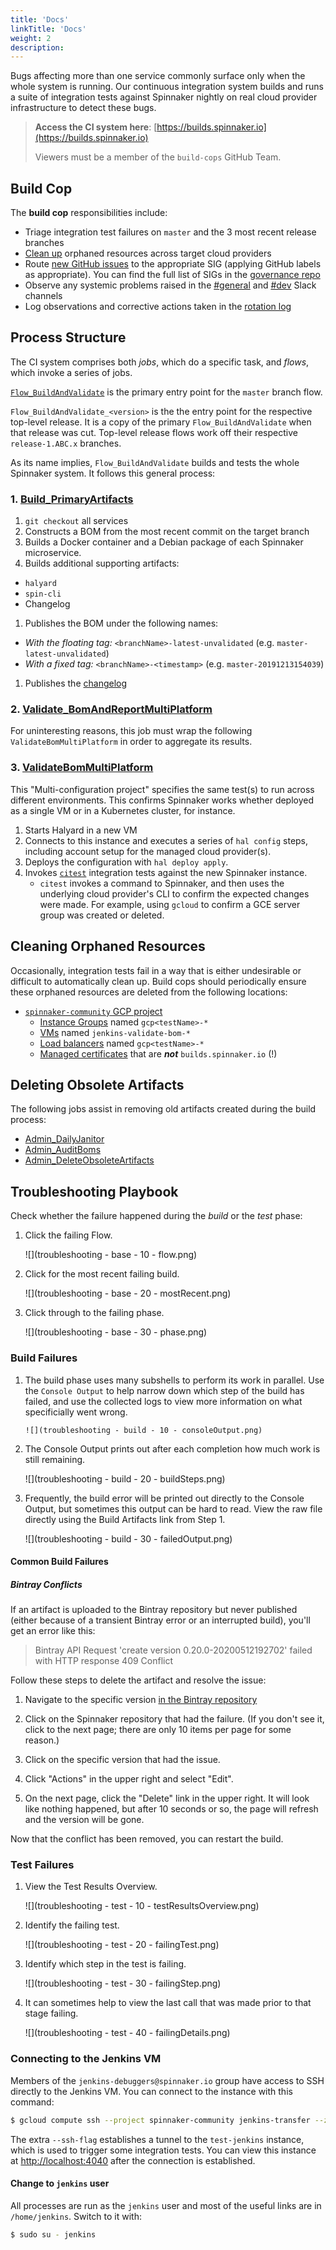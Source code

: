 ```yaml
---
title: 'Docs'
linkTitle: 'Docs'
weight: 2
description:
---
```


Bugs affecting more than one service commonly surface only when the whole system is running. Our continuous integration system builds and runs a suite of integration tests against Spinnaker nightly on real cloud provider infrastructure to detect these bugs.

> **Access the CI system here**: [https://builds.spinnaker.io](https://builds.spinnaker.io)
>
> Viewers must be a member of the `build-cops` GitHub Team.

## Build Cop

The **build cop** responsibilities include:

- Triage integration test failures on `master` and the 3 most recent release branches
- [Clean up](#cleaning-orphaned-resources) orphaned resources across target cloud providers
- Route [new GitHub issues](https://github.com/spinnaker/spinnaker/issues) to the appropriate SIG
  (applying GitHub labels as appropriate). You can find the full list of SIGs in the
  [governance repo](https://github.com/spinnaker/governance/blob/master/sig-index.md)
- Observe any systemic problems raised in the [#general](https://spinnakerteam.slack.com/messages/general/)
  and [#dev](https://spinnakerteam.slack.com/messages/dev/) Slack channels
- Log observations and corrective actions taken in the [rotation log](https://docs.google.com/document/d/1T0kifZ0C7zSIKOy2McKfmDnwvmRuU5Z3t81Tly6kH1M/edit#)

## Process Structure

The CI system comprises both _jobs_, which do a specific task, and _flows_, which invoke a series of jobs.

[`Flow_BuildAndValidate`](https://builds.spinnaker.io/job/Flow_BuildAndValidate/) is the primary entry point for the `master` branch flow.

`Flow_BuildAndValidate_<version>` is the the entry point for the respective top-level release. It is a copy of the primary `Flow_BuildAndValidate` when that release was cut. Top-level release flows work off their respective `release-1.ABC.x` branches.

As its name implies, `Flow_BuildAndValidate` builds and tests the whole Spinnaker system. It follows this general process:

### 1. [Build_PrimaryArtifacts](https://builds.spinnaker.io/job/Build_PrimaryArtifacts/)

1. `git checkout` all services
1. Constructs a BOM from the most recent commit on the target branch
1. Builds a Docker container and a Debian package of each Spinnaker microservice.
1. Builds additional supporting artifacts:

- `halyard`
- `spin-cli`
- Changelog

1. Publishes the BOM under the following names:

- _With the floating tag:_ `<branchName>-latest-unvalidated` (e.g. `master-latest-unvalidated`)
- _With a fixed tag:_ `<branchName>-<timestamp>` (e.g. `master-20191213154039`)

1. Publishes the [changelog](https://gist.github.com/spinnaker-release/4f8cd09490870ae9ebf78be3be1763ee)

### 2. [Validate_BomAndReportMultiPlatform](https://builds.spinnaker.io/job/Validate_BomAndReportMultiPlatform/)

For uninteresting reasons, this job must wrap the following `ValidateBomMultiPlatform` in order to aggregate its results.

### 3. [ValidateBomMultiPlatform](https://builds.spinnaker.io/job/Validate_BomMultiPlatform/)

This "Multi-configuration project" specifies the same test(s) to run across different environments. This confirms
Spinnaker works whether deployed as a single VM or in a Kubernetes cluster, for instance.

1. Starts Halyard in a new VM
1. Connects to this instance and executes a series of `hal config` steps, including account setup for the managed cloud provider(s).
1. Deploys the configuration with `hal deploy apply`.
1. Invokes [`citest`](https://github.com/google/citest) integration tests against the new Spinnaker instance.
   - `citest` invokes a command to Spinnaker, and then uses the underlying cloud provider's CLI to confirm the expected changes were made. For example, using `gcloud` to confirm a GCE server group was created or deleted.

## Cleaning Orphaned Resources

Occasionally, integration tests fail in a way that is either undesirable or difficult to automatically clean up. Build cops should periodically ensure these orphaned resources are deleted from the following locations:

- [`spinnaker-community` GCP project](https://console.cloud.google.com/home/dashboard?organizationId=912934373776&project=spinnaker-community)
  - [Instance Groups](https://console.cloud.google.com/compute/instanceGroups/list?organizationId=912934373776&project=spinnaker-community&instanceGroupsTablesize=50&instanceGroupsTablequery=%255B%257B_22k_22_3A_22name_22_2C_22t_22_3A10_2C_22v_22_3A_22_5C_22gcp*_5C_22_22%257D%255D) named `gcp<testName>-*`
  - [VMs](https://console.cloud.google.com/compute/instances?organizationId=912934373776&project=spinnaker-community&instancessize=50&instancesquery=%255B%257B_22k_22_3A_22name_22_2C_22t_22_3A10_2C_22v_22_3A_22_5C_22jenkins-validate-bom*_5C_22_22%257D%255D) named `jenkins-validate-bom-*`
  - [Load balancers](https://console.cloud.google.com/net-services/loadbalancing/loadBalancers/list?project=spinnaker-community&organizationId=912934373776&filter=%255B%257B_22k_22_3A_22Name_22_2C_22t_22_3A10_2C_22v_22_3A_22_5C_22gcp*_5C_22_22%257D%255D) named `gcp<testName>-*`
  - [Managed certificates](https://console.cloud.google.com/net-services/loadbalancing/advanced/sslCertificates/list?project=spinnaker-community&organizationId=912934373776&sslCertificateTablesize=50&sslCertificateTablequery=%255B%257B_22k_22_3A_22domain_22_2C_22t_22_3A10_2C_22v_22_3A_22_5C_22localhost_5C_22_22%257D%255D) that are _**not**_ `builds.spinnaker.io` (!)

## Deleting Obsolete Artifacts

The following jobs assist in removing old artifacts created during the build process:

- [Admin_DailyJanitor](https://builds.spinnaker.io/view/5%20Admin/job/Admin_DailyJanitor/)
- [Admin_AuditBoms](https://builds.spinnaker.io/view/5%20Admin/job/Admin_AuditBoms/)
- [Admin_DeleteObsoleteArtifacts](https://builds.spinnaker.io/view/5%20Admin/job/Admin_DeleteObsoleteArtifacts/)

## Troubleshooting Playbook

Check whether the failure happened during the _build_ or the _test_ phase:

1. Click the failing Flow.

   ![](troubleshooting - base - 10 - flow.png)

1. Click for the most recent failing build.

   ![](troubleshooting - base - 20 - mostRecent.png)

1. Click through to the failing phase.

   ![](troubleshooting - base - 30 - phase.png)

### Build Failures

1.  The build phase uses many subshells to perform its work in parallel. Use the `Console Output`
    to help narrow down which step of the build has failed, and use the collected logs to view more information
    on what specificially went wrong.

        ![](troubleshooting - build - 10 - consoleOutput.png)

1.  The Console Output prints out after each completion how much work is still remaining.

    ![](troubleshooting - build - 20 - buildSteps.png)

1.  Frequently, the build error will be printed out directly to the Console Output, but sometimes this output can be hard to read. View the raw file directly using the Build Artifacts link from Step 1.

    ![](troubleshooting - build - 30 - failedOutput.png)

#### Common Build Failures

##### Bintray Conflicts

If an artifact is uploaded to the Bintray repository but never published
(either because of a transient Bintray error or an interrupted build), you'll
get an error like this:

> Bintray API Request 'create version 0.20.0-20200512192702' failed with HTTP response 409 Conflict

Follow these steps to delete the artifact and resolve the issue:

1. Navigate to the specific version [in the Bintray
   repository](https://bintray.com/beta/#/spinnaker-releases/jars?tab=packages)

1. Click on the Spinnaker repository that had the failure. (If you don't see
   it, click to the next page; there are only 10 items per page for some reason.)

1. Click on the specific version that had the issue.

1. Click "Actions" in the upper right and select "Edit".

1. On the next page, click the "Delete" link in the upper right. It
   will look like nothing happened, but after 10 seconds or so, the page will
   refresh and the version will be gone.

Now that the conflict has been removed, you can restart the build.

### Test Failures

1. View the Test Results Overview.

   ![](troubleshooting - test - 10 - testResultsOverview.png)

1. Identify the failing test.

   ![](troubleshooting - test - 20 - failingTest.png)

1. Identify which step in the test is failing.

   ![](troubleshooting - test - 30 - failingStep.png)

1. It can sometimes help to view the last call that was made prior to that stage failing.

   ![](troubleshooting - test - 40 - failingDetails.png)

### Connecting to the Jenkins VM

Members of the `jenkins-debuggers@spinnaker.io` group have access to SSH directly to the Jenkins VM. You can connect to the instance with this command:

```bash
$ gcloud compute ssh --project spinnaker-community jenkins-transfer --zone us-central1-f --ssh-flag "-L 4040:test-jenkins:8080"
```

The extra `--ssh-flag` establishes a tunnel to the `test-jenkins` instance, which is used to trigger some integration tests. You can view this instance at [http://localhost:4040](http://localhost:4040) after the connection is established.

#### Change to `jenkins` user

All processes are run as the `jenkins` user and most of the useful links are in `/home/jenkins`. Switch to it with:

```bash
$ sudo su - jenkins
```
